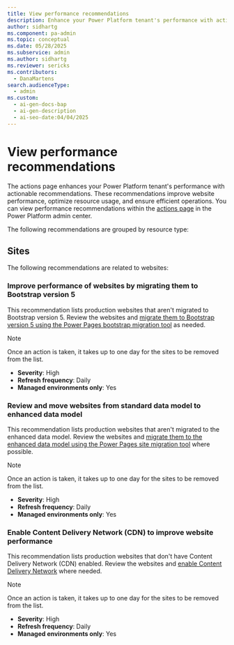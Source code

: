```yaml
---
title: View performance recommendations
description: Enhance your Power Platform tenant's performance with actionable recommendations from the actions page.
author: sidhartg
ms.component: pa-admin
ms.topic: conceptual
ms.date: 05/28/2025
ms.subservice: admin
ms.author: sidhartg
ms.reviewer: sericks
ms.contributors:
  - DanaMartens
search.audienceType:
  - admin
ms.custom:
  - ai-gen-docs-bap
  - ai-gen-description
  - ai-seo-date:04/04/2025
---
```


# View performance recommendations

The actions page enhances your Power Platform tenant's performance with actionable recommendations. These recommendations improve website performance, optimize resource usage, and ensure efficient operations. You can view performance recommendations within the [actions page](power-platform-advisor.md) in the Power Platform admin center.

The following recommendations are grouped by resource type:

## Sites

The following recommendations are related to websites:

### Improve performance of websites by migrating them to Bootstrap version 5

This recommendation lists production websites that aren't migrated to Bootstrap version 5. Review the websites and [migrate them to Bootstrap version 5 using the Power Pages bootstrap migration tool](/power-pages/configure/migrate-bootstrap) as needed.

> [!NOTE]
> Once an action is taken, it takes up to one day for the sites to be removed from the list.

- **Severity**: High
- **Refresh frequency**: Daily
- **Managed environments only**: Yes  

### Review and move websites from standard data model to enhanced data model

This recommendation lists production websites that aren't migrated to the enhanced data model. Review the websites and [migrate them to the enhanced data model using the Power Pages site migration tool](/power-pages/admin/migrate-enhanced-data-model?branch=main&branchFallbackFrom=pr-en-us-648) where possible.

> [!NOTE]
> Once an action is taken, it takes up to one day for the sites to be removed from the list.

- **Severity**: High
- **Refresh frequency**: Daily
- **Managed environments only**: Yes  

### Enable Content Delivery Network (CDN) to improve website performance

This recommendation lists production websites that don't have Content Delivery Network (CDN) enabled. Review the websites and [enable Content Delivery Network](/power-pages/configure/configure-cdn) where needed.

> [!NOTE]
> Once an action is taken, it takes up to one day for the sites to be removed from the list.

- **Severity**: High
- **Refresh frequency**: Daily
- **Managed environments only**: Yes  

